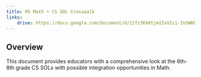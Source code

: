 ```yaml
---
title: MS Math + CS SOL Crosswalk
links:
    drive: https://docs.google.com/document/d/11fz36kKtjm1SsVIzi-ZnSWKb7oD7BzdnkVOTb4dnTQY/edit?usp=drive_link
---
```


## Overview
This document provides educators with a comprehensive look at the 6th- 8th grade CS SOLs with possible integration opportunities in Math.
